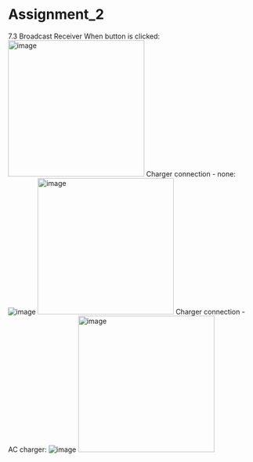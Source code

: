 # Assignment_2

7.3 Broadcast Receiver
When button is clicked:
<img width="278" alt="image" src="https://user-images.githubusercontent.com/63008958/124824688-aecdef00-dfad-11eb-9fbe-6d121f47d383.png">
Charger connection - none:
![image](https://user-images.githubusercontent.com/63008958/124824955-fbb1c580-dfad-11eb-80b5-8c605bccdb03.png)
<img width="278" alt="image" src="https://user-images.githubusercontent.com/63008958/124824999-09674b00-dfae-11eb-9d54-745f03a91536.png">
Charger connection - AC charger:
![image](https://user-images.githubusercontent.com/63008958/124825083-2439bf80-dfae-11eb-8a5a-ea97cee8ec3d.png)
<img width="278" alt="image" src="https://user-images.githubusercontent.com/63008958/124825032-184dfd80-dfae-11eb-9e08-65bff85ccba7.png">
